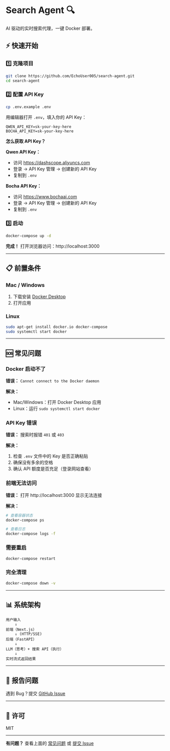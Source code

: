 # Search Agent 🔍

AI 驱动的实时搜索代理，一键 Docker 部署。

## ⚡ 快速开始

### 1️⃣ 克隆项目

```bash
git clone https://github.com/EchoUser005/search-agent.git
cd search-agent
```

### 2️⃣ 配置 API Key

```bash
cp .env.example .env
```

用编辑器打开 `.env`，填入你的 API Key：

```
QWEN_API_KEY=sk-your-key-here
BOCHA_API_KEY=sk-your-key-here
```

**怎么获取 API Key？**

**Qwen API Key：**
- 访问 https://dashscope.aliyuncs.com
- 登录 → API Key 管理 → 创建新的 API Key
- 复制到 `.env`

**Bocha API Key：**
- 访问 https://www.bochaai.com
- 登录 → API Key 管理 → 创建新的 API Key
- 复制到 `.env`

### 3️⃣ 启动

```bash
docker-compose up -d
```

**完成！** 打开浏览器访问：http://localhost:3000

---

## 📋 前置条件

### Mac / Windows

1. 下载安装 [Docker Desktop](https://www.docker.com/products/docker-desktop)
2. 打开应用

### Linux

```bash
sudo apt-get install docker.io docker-compose
sudo systemctl start docker
```

---

## 🆘 常见问题

### Docker 启动不了

**错误：** `Cannot connect to the Docker daemon`

**解决：**
- Mac/Windows：打开 Docker Desktop 应用
- Linux：运行 `sudo systemctl start docker`

### API Key 错误

**错误：** 搜索时报错 `401` 或 `403`

**解决：**
1. 检查 `.env` 文件中的 Key 是否正确粘贴
2. 确保没有多余的空格
3. 确认 API 额度是否充足（登录网站查看）

### 前端无法访问

**错误：** 打开 http://localhost:3000 显示无法连接

**解决：**
```bash
# 查看容器状态
docker-compose ps

# 查看日志
docker-compose logs -f
```

### 需要重启

```bash
docker-compose restart
```

### 完全清理

```bash
docker-compose down -v
```

---

## 📊 系统架构

```
用户输入
    ↓
前端（Next.js）
    ↓ (HTTP/SSE)
后端（FastAPI）
    ↓
LLM（思考）+ 搜索 API（执行）
    ↓
实时流式返回结果
```

---

## 🐛 报告问题

遇到 Bug？提交 [GitHub Issue](https://github.com/EchoUser005/search-agent/issues)

---

## 📄 许可

MIT

---

**有问题？** 查看上面的 [常见问题](#-常见问题) 或 [提交 Issue](https://github.com/EchoUser005/search-agent/issues)